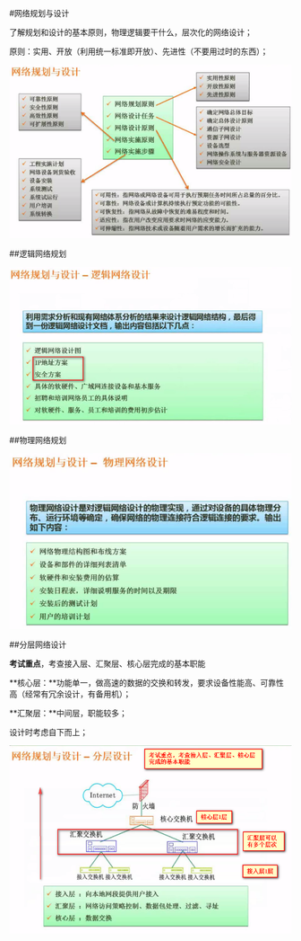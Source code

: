 #网络规划与设计

了解规划和设计的基本原则，物理逻辑要干什么，层次化的网络设计；

原则：实用、开放（利用统一标准即开放）、先进性（不要用过时的东西）；

![](/imgs/1.5.4-1网络设计与规划.png)

##逻辑网络规划

![](/imgs/1.5.4-2逻辑网络设计.png)

##物理网络规划

![](/imgs/1.5.4-3物理网络设计.png)

##分层网络设计

**考试重点**，考查接入层、汇聚层、核心层完成的基本职能

**核心层：**功能单一，做高速的数据的交换和转发，要求设备性能高、可靠性高（经常有冗余设计，有备用机）；

**汇聚层：**中间层，职能较多；

设计时考虑自下而上；

![](/imgs/1.5.4-4分层设计.png)

